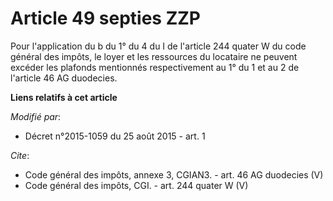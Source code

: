 # Article 49 septies ZZP

Pour l'application du b du 1° du 4 du I de l'article 244 quater W du code général des impôts, le loyer et les ressources du
locataire ne peuvent excéder les plafonds mentionnés respectivement au 1° du 1 et au 2 de l'article 46 AG duodecies.

**Liens relatifs à cet article**

_Modifié par_:

  - Décret n°2015-1059 du 25 août 2015 - art. 1

_Cite_:

  - Code général des impôts, annexe 3, CGIAN3. - art. 46 AG duodecies (V)
  - Code général des impôts, CGI. - art. 244 quater W (V)
